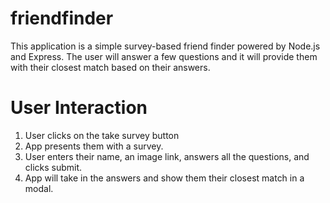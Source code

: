 # friendfinder

This application is a simple survey-based friend finder powered by Node.js and Express. The user will answer a few questions and it will provide them with their closest match based on their answers.

# User Interaction

1. User clicks on the take survey button
2. App presents them with a survey.
3. User enters their name, an image link, answers all the questions, and clicks submit.
4. App will take in the answers and show them their closest match in a modal.
